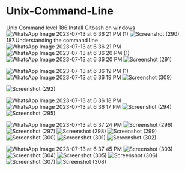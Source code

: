 # Unix-Command-Line
Unix Command level
186.Install Gitbash on windows
![WhatsApp Image 2023-07-13 at 6 36 21 PM (1)](https://github.com/krunalbhongade/Unix-Command-Line/assets/126875304/b5f174ad-c61d-4845-b236-b53d8783c631)
![Screenshot (290)](https://github.com/krunalbhongade/Unix-Command-Line/assets/126875304/4408319f-a99b-4957-b418-d4e5a1f6010e)
187.Understanding the command line
![WhatsApp Image 2023-07-13 at 6 36 21 PM](https://github.com/krunalbhongade/Unix-Command-Line/assets/126875304/0c04fd86-8887-4935-bf46-45e2c67689a6)
![WhatsApp Image 2023-07-13 at 6 36 20 PM (1)](https://github.com/krunalbhongade/Unix-Command-Line/assets/126875304/f82e730a-73dc-4de3-8613-fb8af26df57f)
![WhatsApp Image 2023-07-13 at 6 36 20 PM](https://github.com/krunalbhongade/Unix-Command-Line/assets/126875304/9dab6fe9-2808-4777-82ee-58a524c8358a)
![Screenshot (291)](https://github.com/krunalbhongade/Unix-Command-Line/assets/126875304/c1ab12f8-3171-4cdf-9e72-2e7d253a4cf8)

![WhatsApp Image 2023-07-13 at 6 36 19 PM (1)](https://github.com/krunalbhongade/Unix-Command-Line/assets/126875304/db232219-480e-4ea0-8191-3353fb9ca7a0)
![WhatsApp Image 2023-07-13 at 6 36 19 PM](https://github.com/krunalbhongade/Unix-Command-Line/assets/126875304/60fc9a25-daaa-4f6a-80df-93c222e3c868)
![Screenshot (309)](https://github.com/krunalbhongade/Unix-Command-Line/assets/126875304/dc3d47b2-153a-4d84-a871-3f339b098b9c)

![Screenshot (292)](https://github.com/krunalbhongade/Unix-Command-Line/assets/126875304/3b6d92a7-012f-4aff-8206-7d946d8a6ba9)

![WhatsApp Image 2023-07-13 at 6 36 18 PM](https://github.com/krunalbhongade/Unix-Command-Line/assets/126875304/a120a1a0-d348-42c3-896b-efe4884de883)
![WhatsApp Image 2023-07-13 at 6 36 17 PM](https://github.com/krunalbhongade/Unix-Command-Line/assets/126875304/4b478db2-c3f9-46c7-8f60-31d8c9c5b982)
![Screenshot (294)](https://github.com/krunalbhongade/Unix-Command-Line/assets/126875304/53108ce0-368a-4d56-af55-a53c4d6c0f27)
![Screenshot (295)](https://github.com/krunalbhongade/Unix-Command-Line/assets/126875304/5862dfc4-7c83-44bc-99e1-dee207451716)

![WhatsApp Image 2023-07-13 at 6 37 24 PM](https://github.com/krunalbhongade/Unix-Command-Line/assets/126875304/61d58b77-c2ce-4575-bdbf-0fac08cb5ba8)
![Screenshot (296)](https://github.com/krunalbhongade/Unix-Command-Line/assets/126875304/7f741bae-d563-41b9-866d-7a8ed8779e39)
![Screenshot (297)](https://github.com/krunalbhongade/Unix-Command-Line/assets/126875304/f9357b49-264c-4e48-944f-cacd374dd63b)
![Screenshot (298)](https://github.com/krunalbhongade/Unix-Command-Line/assets/126875304/33a6055e-d096-4b55-8eca-d46558c06163)
![Screenshot (299)](https://github.com/krunalbhongade/Unix-Command-Line/assets/126875304/d4f7864c-0b67-4605-9075-6e8dc990941b)
![Screenshot (300)](https://github.com/krunalbhongade/Unix-Command-Line/assets/126875304/27b8b1cf-adbe-4f4b-b326-5dbd38915df3)
![Screenshot (301)](https://github.com/krunalbhongade/Unix-Command-Line/assets/126875304/648fa2fa-b8e9-4525-b081-0d8a03716e59)
![Screenshot (302)](https://github.com/krunalbhongade/Unix-Command-Line/assets/126875304/b934926c-5779-455d-9fbf-2067c459b793)

![WhatsApp Image 2023-07-13 at 6 37 45 PM](https://github.com/krunalbhongade/Unix-Command-Line/assets/126875304/9cfd6db4-f396-4aba-8007-20de50b8b8b7)
![Screenshot (303)](https://github.com/krunalbhongade/Unix-Command-Line/assets/126875304/7fb3bef0-1a55-4b2f-931a-fb4daa19b472)
![Screenshot (304)](https://github.com/krunalbhongade/Unix-Command-Line/assets/126875304/3d590fa9-eb06-4971-aa31-28d0a6ff9cb7)
![Screenshot (305)](https://github.com/krunalbhongade/Unix-Command-Line/assets/126875304/14ffb39e-bfc0-494a-a16c-703de3d8e06c)
![Screenshot (306)](https://github.com/krunalbhongade/Unix-Command-Line/assets/126875304/fa315704-04d7-49f2-8a82-3fd813536e1b)
![Screenshot (307)](https://github.com/krunalbhongade/Unix-Command-Line/assets/126875304/190f194b-b18c-466d-9d34-a8344fade916)
![Screenshot (308)](https://github.com/krunalbhongade/Unix-Command-Line/assets/126875304/d2a33c9a-4df7-418e-8c42-cc0e601b3517)



